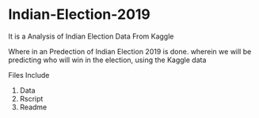 # Indian-Election-2019
It is a Analysis of Indian Election Data From Kaggle 

Where in an Predection of Indian Election 2019 is done. wherein we will be predicting who will win in the election, using the Kaggle data 

Files Include

1) Data
2) Rscript
3) Readme